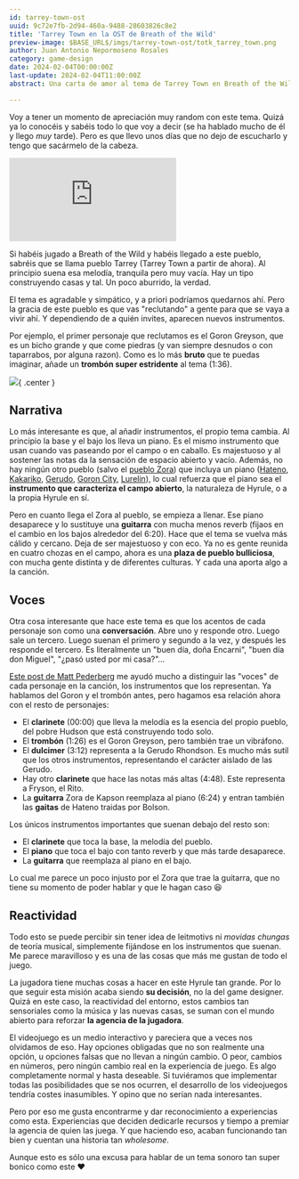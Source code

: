 ```yaml
---
id: tarrey-town-ost
uuid: 9c72e7fb-2d94-460a-9488-28603826c8e2
title: 'Tarrey Town en la OST de Breath of the Wild'
preview-image: $BASE_URL$/imgs/tarrey-town-ost/totk_tarrey_town.png
author: Juan Antonio Nepormoseno Rosales
category: game-design
date: 2024-02-04T00:00:00Z
last-update: 2024-02-04T11:00:00Z
abstract: Una carta de amor al tema de Tarrey Town en Breath of the Wild y a las bandas sonoras adaptativas.

---
```


Voy a tener un momento de apreciación muy random con este tema. Quizá ya lo conocéis y sabéis todo lo que voy a decir (se ha hablado mucho de él y llego _muy_ tarde). Pero es que llevo unos días que no dejo de escucharlo y tengo que sacármelo de la cabeza.

<iframe class="center youtube-video-size" src="https://www.youtube.com/embed/OdcTAC5LHN4?si=DA1PpLbGkyOBjCpE" title="YouTube video player" frameborder="0" allow="accelerometer; autoplay; clipboard-write; encrypted-media; gyroscope; picture-in-picture; web-share" allowfullscreen></iframe>

Si habéis jugado a Breath of the Wild y habéis llegado a este pueblo, sabréis que se llama pueblo Tarrey (Tarrey Town a partir de ahora). Al principio suena esa melodía, tranquila pero muy vacía. Hay un tipo construyendo casas y tal. Un poco aburrido, la verdad.

El tema es agradable y simpático, y a priori podríamos quedarnos ahí. Pero la gracia de este pueblo es que vas "reclutando" a gente para que se vaya a vivir ahí. Y dependiendo de a quién invites, aparecen nuevos instrumentos.

Por ejemplo, el primer personaje que reclutamos es el Goron Greyson, que es un bicho grande y que come piedras (y van siempre desnudos o con taparrabos, por alguna razon). Como es lo más **bruto** que te puedas imaginar, añade un **trombón super estridente** al tema (1:36).

![]($BASE_URL$/imgs/tarrey-town-ost/ocarina-of-time-goron.gif){ .center }

## Narrativa

Lo más interesante es que, al añadir instrumentos, el propio tema cambia. Al principio la base y el bajo los lleva un piano. Es el mismo instrumento que usan cuando vas paseando por el campo o en caballo. Es majestuoso y al sostener las notas da la sensación de espacio abierto y vacío. Además, no hay ningún otro pueblo (salvo el [pueblo Zora](https://www.youtube.com/watch?v=cHcLOLJHlMY)) que incluya un piano ([Hateno](https://www.youtube.com/watch?v=Uj07-YU5cTk), [Kakariko](https://www.youtube.com/watch?v=0Oxz-LmklV4), [Gerudo](https://www.youtube.com/watch?v=oad-1DT5z9I), [Goron City](https://www.youtube.com/watch?v=8J7dNNPxU4w), [Lurelin](https://www.youtube.com/watch?v=2H84NHErkHE)), lo cual refuerza que el piano sea el **instrumento que caracteriza el campo abierto**, la naturaleza de Hyrule, o a la propia Hyrule en sí.

Pero en cuanto llega el Zora al pueblo, se empieza a llenar. Ese piano desaparece y lo sustituye una **guitarra** con mucha menos reverb (fijaos en el cambio en los bajos alrededor del 6:20). Hace que el tema se vuelva más cálido y cercano. Deja de ser majestuoso y con eco. Ya no es gente reunida en cuatro chozas en el campo, ahora es una **plaza de pueblo bulliciosa**, con mucha gente distinta y de diferentes culturas. Y cada una aporta algo a la canción.

## Voces

Otra cosa interesante que hace este tema es que los acentos de cada personaje son como una **conversación**. Abre uno y responde otro. Luego sale un tercero. Luego suenan el primero y segundo a la vez, y después les responde el tercero. Es literalmente un "buen día, doña Encarni", "buen día don Miguel", "¿pasó usted por mi casa?"...

[Este post de Matt Pederberg](https://www.zeldadungeon.net/musical-musings-building-the-themes-of-tarrey-town-from-the-ground-up/) me ayudó mucho a distinguir las "voces" de cada personaje en la canción, los instrumentos que los representan. Ya hablamos del Goron y el trombón antes, pero hagamos esa relación ahora con el resto de personajes:

- El **clarinete** (00:00) que lleva la melodía es la esencia del propio pueblo, del pobre Hudson que está construyendo todo solo.
- El **trombón** (1:26) es el Goron Greyson, pero también trae un vibráfono.
- El **dulcimer** (3:12) representa a la Gerudo Rhondson. Es mucho más sutil que los otros instrumentos, representando el carácter aislado de las Gerudo.
- Hay otro **clarinete** que hace las notas más altas (4:48). Este representa a Fryson, el Rito.
- La **guitarra** Zora de Kapson reemplaza al piano (6:24) y entran también las **gaitas** de Hateno traidas por Bolson.

Los únicos instrumentos importantes que suenan debajo del resto son:

- El **clarinete** que toca la base, la melodía del pueblo.
- El **piano** que toca el bajo con tanto reverb y que más tarde desaparece.
- La **guitarra** que reemplaza al piano en el bajo.

Lo cual me parece un poco injusto por el Zora que trae la guitarra, que no tiene su momento de poder hablar y que le hagan caso 😆

## Reactividad

Todo esto se puede percibir sin tener idea de leitmotivs ni *movidas chungas* de teoría musical, simplemente fijándose en los instrumentos que suenan. Me parece maravilloso y es una de las cosas que más me gustan de todo el juego.

La jugadora tiene muchas cosas a hacer en este Hyrule tan grande. Por lo que seguir esta misión acaba siendo **su decisión**, no la del game designer. Quizá en este caso, la reactividad del entorno, estos cambios tan sensoriales como la música y las nuevas casas, se suman con el mundo abierto para reforzar **la agencia de la jugadora**. 

El videojuego es un medio interactivo y pareciera que a veces nos olvidamos de eso. Hay opciones obligadas que no son realmente una opción, u opciones falsas que no llevan a ningún cambio. O peor, cambios en números, pero ningún cambio real en la experiencia de juego. Es algo completamente normal y hasta deseable. Si tuviéramos que implementar todas las posibilidades que se nos ocurren, el desarrollo de los videojuegos tendría costes inasumibles. Y opino que no serían nada interesantes.

Pero por eso me gusta encontrarme y dar reconocimiento a experiencias como esta. Experiencias que deciden dedicarle recursos y tiempo a premiar la agencia de quien las juega. Y que haciendo eso, acaban funcionando tan bien y cuentan una historia tan _wholesome_.

Aunque esto es sólo una excusa para hablar de un tema sonoro tan super bonico como este ❤️

